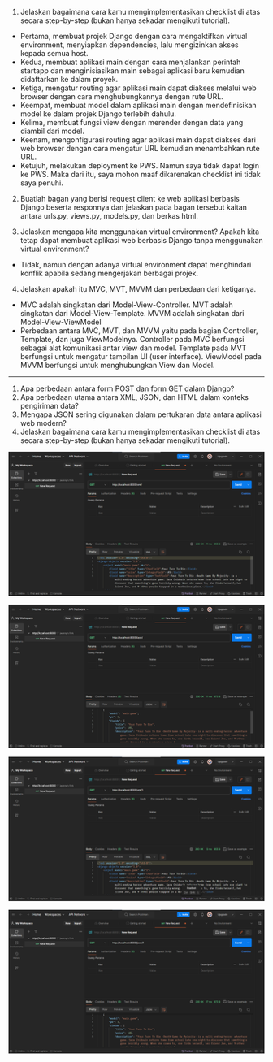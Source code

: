 1) Jelaskan bagaimana cara kamu mengimplementasikan checklist di atas secara step-by-step (bukan hanya sekadar mengikuti tutorial).
- Pertama, membuat projek Django dengan cara mengaktifkan virtual environment, menyiapkan dependencies, lalu mengizinkan akses kepada semua host.
- Kedua, membuat aplikasi main dengan cara menjalankan perintah startapp dan menginisiasikan main sebagai aplikasi baru kemudian didaftarkan ke dalam proyek.
- Ketiga, mengatur routing agar aplikasi main dapat diakses melalui web browser dengan cara menghubungkannya dengan rute URL.
- Keempat, membuat model dalam aplikasi main dengan mendefinisikan model ke dalam projek Django terlebih dahulu.
- Kelima, membuat fungsi view dengan merender dengan data yang diambil dari model.
- Keenam, mengonfigurasi routing agar aplikasi main dapat diakses dari web browser dengan cara mengatur URL kemudian menambahkan rute URL.
- Ketujuh, melakukan deployment ke PWS. Namun saya tidak dapat login ke PWS. Maka dari itu, saya mohon maaf dikarenakan checklist ini tidak saya penuhi.

2) Buatlah bagan yang berisi request client ke web aplikasi berbasis Django beserta responnya dan jelaskan pada bagan tersebut kaitan antara urls.py, views.py, models.py, dan berkas html.

3) Jelaskan mengapa kita menggunakan virtual environment? Apakah kita tetap dapat membuat aplikasi web berbasis Django tanpa menggunakan virtual environment?
- Tidak, namun dengan adanya virtual environment dapat menghindari konflik apabila sedang mengerjakan berbagai projek.
  
4) Jelaskan apakah itu MVC, MVT, MVVM dan perbedaan dari ketiganya.
- MVC adalah singkatan dari Model-View-Controller. MVT adalah singkatan dari Model-View-Template. MVVM adalah singkatan dari Model-View-ViewModel
- Perbedaan antara MVC, MVT, dan MVVM yaitu pada bagian Controller, Template, dan juga ViewModelnya. Controller pada MVC berfungsi sebagai alat komunikasi antar view dan model.
Template pada MVT berfungsi untuk mengatur tampilan UI (user interface). ViewModel pada MVVM berfungsi untuk menghubungkan View dan Model.

-------------------------------------------------------------------------------------------------------

1) Apa perbedaan antara form POST dan form GET dalam Django?
2) Apa perbedaan utama antara XML, JSON, dan HTML dalam konteks pengiriman data?
3) Mengapa JSON sering digunakan dalam pertukaran data antara aplikasi web modern?
4) Jelaskan bagaimana cara kamu mengimplementasikan checklist di atas secara step-by-step (bukan hanya sekadar mengikuti tutorial).

![alt text](image.png)

![alt text](image-1.png)

![alt text](image-2.png)

![alt text](image-3.png)